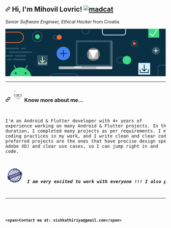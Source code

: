 <article class="markdown-body entry-content container-lg f5" itemprop="text"><h1 dir="auto"><a id="user-content--hi-im-mihovil-lovric-" class="anchor" aria-hidden="true" href="#-hi-im-mihovil-lovric-"><svg class="octicon octicon-link" viewBox="0 0 16 16" version="1.1" width="16" height="16" aria-hidden="true"><path fill-rule="evenodd" d="M7.775 3.275a.75.75 0 001.06 1.06l1.25-1.25a2 2 0 112.83 2.83l-2.5 2.5a2 2 0 01-2.83 0 .75.75 0 00-1.06 1.06 3.5 3.5 0 004.95 0l2.5-2.5a3.5 3.5 0 00-4.95-4.95l-1.25 1.25zm-4.69 9.64a2 2 0 010-2.83l2.5-2.5a2 2 0 012.83 0 .75.75 0 001.06-1.06 3.5 3.5 0 00-4.95 0l-2.5 2.5a3.5 3.5 0 004.95 4.95l1.25-1.25a.75.75 0 00-1.06-1.06l-1.25 1.25a2 2 0 01-2.83 0z"></path></svg></a> Hi, I'm Mihovil Lovric! <a target="_blank" rel="noopener noreferrer" href="https://camo.githubusercontent.com/63371d36886ee658f5a97401f393e1ab1684b2fd3de674b8f5efc7d410b2a3d0/68747470733a2f2f6d656469612e67697068792e636f6d2f6d656469612f57556c706c634d704f43456d5447427442572f67697068792e676966"><img alt="madcat" src="https://camo.githubusercontent.com/63371d36886ee658f5a97401f393e1ab1684b2fd3de674b8f5efc7d410b2a3d0/68747470733a2f2f6d656469612e67697068792e636f6d2f6d656469612f57556c706c634d704f43456d5447427442572f67697068792e676966" width="30" data-canonical-src="https://media.giphy.com/media/WUlplcMpOCEmTGBtBW/giphy.gif" style="max-width: 100%;"></a></h1>
<p dir="auto">
    <em>Senior Software Engineer, Ethical Hacker</em> from Croatia
</p>
<p><a target="_blank" rel="noopener noreferrer" href="https://raw.githubusercontent.com/Vishkathiriya/Vishkathiriya/main/profile/banner.png"><img alt="Full Stack" src="https://raw.githubusercontent.com/Vishkathiriya/Vishkathiriya/main/profile/banner.png" data-canonical-src="https://raw.githubusercontent.com/Vishkathiriya/Vishkathiriya/main/profile/banner.png" style="max-width: 100%;"></a></p>
<hr>
<h3 dir="auto"><a id="user-content--a-little-more-about-me" class="anchor" aria-hidden="true" href="#-a-little-more-about-me"><svg class="octicon octicon-link" viewBox="0 0 16 16" version="1.1" width="16" height="16" aria-hidden="true"><path fill-rule="evenodd" d="M7.775 3.275a.75.75 0 001.06 1.06l1.25-1.25a2 2 0 112.83 2.83l-2.5 2.5a2 2 0 01-2.83 0 .75.75 0 00-1.06 1.06 3.5 3.5 0 004.95 0l2.5-2.5a3.5 3.5 0 00-4.95-4.95l-1.25 1.25zm-4.69 9.64a2 2 0 010-2.83l2.5-2.5a2 2 0 012.83 0 .75.75 0 001.06-1.06 3.5 3.5 0 00-4.95 0l-2.5 2.5a3.5 3.5 0 004.95 4.95l1.25-1.25a.75.75 0 00-1.06-1.06l-1.25 1.25a2 2 0 01-2.83 0z"></path></svg></a><a target="_blank" rel="noopener noreferrer" href="https://raw.githubusercontent.com/Vishkathiriya/Vishkathiriya/main/profile/know.gif"><img src="https://raw.githubusercontent.com/Vishkathiriya/Vishkathiriya/main/profile/know.gif" width="40" height="40" data-canonical-src="https://raw.githubusercontent.com/Vishkathiriya/Vishkathiriya/main/profile/know.gif" style="max-width: 100%;"></a> Know more about me...</h3>
<div class="highlight highlight-source-js position-relative overflow-auto"><pre>
    
<span>I'm an Android & Flutter developer with 4+ years of experience working on many Android & Flutter projects.
In this duration, I completed many projects as per requirements.
I maintain best coding practices in my work, and I write clean and clear code.
My preferred projects are the ones that have precise design specs (Figma, Adobe XD) and clear use cases,
so I can jump right in and code.</span>


<p dir="auto"><a target="_blank" rel="noopener noreferrer" href="https://raw.githubusercontent.com/Vishkathiriya/Vishkathiriya/main/profile/guarantee.gif"><img alt="Hug" src="https://raw.githubusercontent.com/Vishkathiriya/Vishkathiriya/main/profile/guarantee.gif" width="60" data-canonical-src="https://raw.githubusercontent.com/Vishkathiriya/Vishkathiriya/main/profile/guarantee.gif" style="max-width: 100%;"></a> <em><b>I am very excited to work with everyone !!! I also provide UX/UI feedback along the way. I usually set up a continuous integration/deployment flow (CI/CD) so that you get instant access to the app's progress and we can iterate fast and efficiently. </em></p>
<hr>

    <span>Contact me at: vishkathiriya@gmail.com</span>

</article>
